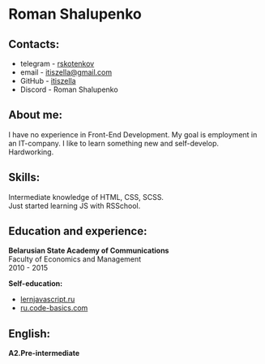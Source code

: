 # Roman Shalupenko

## Contacts:

- telegram - [rskotenkov](//https://t.me/rskotenkov)
- email - itiszella@gmail.com
- GitHub - [itiszella](//https://github.com/itiszella)
- Discord - Roman Shalupenko

## About me:

I have no experience in Front-End Development. My goal is employment in an IT-company. I like to learn something new and self-develop. Hardworking.

## Skills:

Intermediate knowledge of HTML, CSS, SCSS.  
Just started learning JS with RSSchool.

## Education and experience:

**Belarusian State Academy of Communications**  
Faculty of Economics and Management  
2010 - 2015

**Self-education:**

- [lernjavascript.ru](//lernjavascript.ru)
- [ru.code-basics.com](//ru.code-basics.com)

## English:

**A2.Pre-intermediate**
